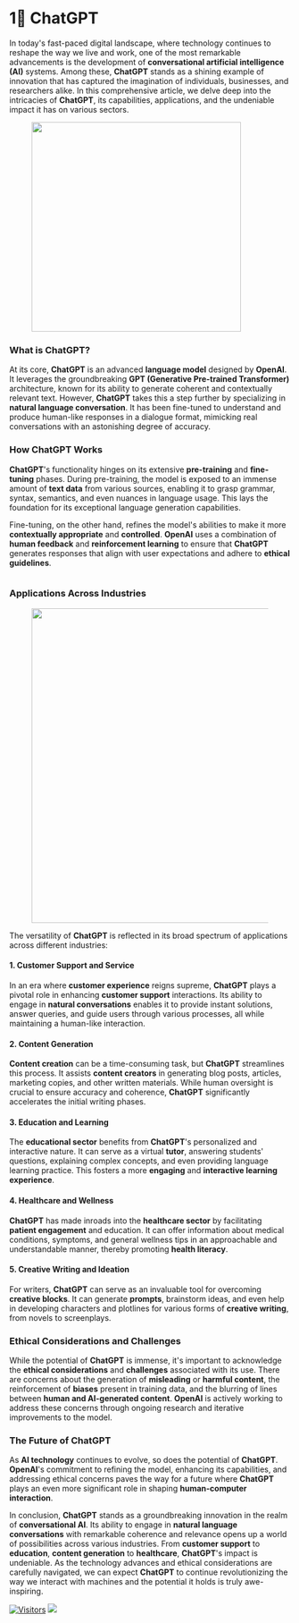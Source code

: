 # 1⃣ ChatGPT

In today's fast-paced digital landscape, where technology continues to reshape the way we live and work, one of the most remarkable advancements is the development of **conversational artificial intelligence (AI)** systems. Among these, **ChatGPT** stands as a shining example of innovation that has captured the imagination of individuals, businesses, and researchers alike. In this comprehensive article, we delve deep into the intricacies of **ChatGPT**, its capabilities, applications, and the undeniable impact it has on various sectors.

<figure><img src="https://cdn-infographic.pressidium.com/wp-content/uploads/2023/08/20-Ways-To-Use-Chat-GPT-In-The-Classroom.png" alt="" width="375"></figure>

### **What is ChatGPT?**

At its core, **ChatGPT** is an advanced **language model** designed by **OpenAI**. It leverages the groundbreaking **GPT (Generative Pre-trained Transformer)** architecture, known for its ability to generate coherent and contextually relevant text. However, **ChatGPT** takes this a step further by specializing in **natural language conversation**. It has been fine-tuned to understand and produce human-like responses in a dialogue format, mimicking real conversations with an astonishing degree of accuracy.

### **How ChatGPT Works**

**ChatGPT**'s functionality hinges on its extensive **pre-training** and **fine-tuning** phases. During pre-training, the model is exposed to an immense amount of **text data** from various sources, enabling it to grasp grammar, syntax, semantics, and even nuances in language usage. This lays the foundation for its exceptional language generation capabilities.

Fine-tuning, on the other hand, refines the model's abilities to make it more **contextually appropriate** and **controlled**. **OpenAI** uses a combination of **human feedback** and **reinforcement learning** to ensure that **ChatGPT** generates responses that align with user expectations and adhere to **ethical guidelines**.

<figure><img src="https://i0.wp.com/fourweekmba.com/wp-content/uploads/2023/02/how-does-chat-gpt-work.png?resize=2048%2C1520&#x26;ssl=1" alt=""></figure>

### **Applications Across Industries**

<figure><img src="https://bluesyemre.files.wordpress.com/2019/08/infographic_wheel_v2.jpg" alt="" width="563"></figure>

The versatility of **ChatGPT** is reflected in its broad spectrum of applications across different industries:

#### **1. Customer Support and Service**

In an era where **customer experience** reigns supreme, **ChatGPT** plays a pivotal role in enhancing **customer support** interactions. Its ability to engage in **natural conversations** enables it to provide instant solutions, answer queries, and guide users through various processes, all while maintaining a human-like interaction.

#### **2. Content Generation**

**Content creation** can be a time-consuming task, but **ChatGPT** streamlines this process. It assists **content creators** in generating blog posts, articles, marketing copies, and other written materials. While human oversight is crucial to ensure accuracy and coherence, **ChatGPT** significantly accelerates the initial writing phases.

#### **3. Education and Learning**

The **educational sector** benefits from **ChatGPT**'s personalized and interactive nature. It can serve as a virtual **tutor**, answering students' questions, explaining complex concepts, and even providing language learning practice. This fosters a more **engaging** and **interactive learning experience**.

#### **4. Healthcare and Wellness**

**ChatGPT** has made inroads into the **healthcare sector** by facilitating **patient engagement** and education. It can offer information about medical conditions, symptoms, and general wellness tips in an approachable and understandable manner, thereby promoting **health literacy**.

#### **5. Creative Writing and Ideation**

For writers, **ChatGPT** can serve as an invaluable tool for overcoming **creative blocks**. It can generate **prompts**, brainstorm ideas, and even help in developing characters and plotlines for various forms of **creative writing**, from novels to screenplays.

### **Ethical Considerations and Challenges**

While the potential of **ChatGPT** is immense, it's important to acknowledge the **ethical considerations** and **challenges** associated with its use. There are concerns about the generation of **misleading** or **harmful content**, the reinforcement of **biases** present in training data, and the blurring of lines between **human and AI-generated content**. **OpenAI** is actively working to address these concerns through ongoing research and iterative improvements to the model.

### **The Future of ChatGPT**

As **AI technology** continues to evolve, so does the potential of **ChatGPT**. **OpenAI**'s commitment to refining the model, enhancing its capabilities, and addressing ethical concerns paves the way for a future where **ChatGPT** plays an even more significant role in shaping **human-computer interaction**.

In conclusion, **ChatGPT** stands as a groundbreaking innovation in the realm of **conversational AI**. Its ability to engage in **natural language conversations** with remarkable coherence and relevance opens up a world of possibilities across various industries. From **customer support** to **education**, **content generation** to **healthcare**, **ChatGPT**'s impact is undeniable. As the technology advances and ethical considerations are carefully navigated, we can expect **ChatGPT** to continue revolutionizing the way we interact with machines and the potential it holds is truly awe-inspiring.

[![Visitors](https://api.visitorbadge.io/api/visitors?path=https%3A%2F%2Fgithub.com%2Fdrshahizan\&labelColor=%23697689\&countColor=%23555555\&style=plastic)](https://visitorbadge.io/status?path=https%3A%2F%2Fgithub.com%2Fdrshahizan) ![](https://hit.yhype.me/github/profile?user_id=81284918)
